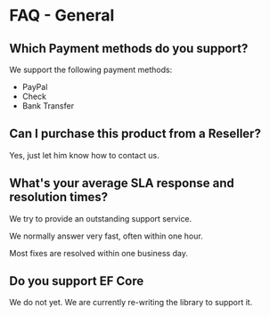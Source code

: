 # FAQ - General

## Which Payment methods do you support?
We support the following payment methods:

- PayPal
- Check
- Bank Transfer

## Can I purchase this product from a Reseller?
Yes, just let him know how to contact us.

## What's your average SLA response and resolution times?
We try to provide an outstanding support service.

We normally answer very fast, often within one hour.

Most fixes are resolved within one business day.

## Do you support EF Core
We do not yet. We are currently re-writing the library to support it.
